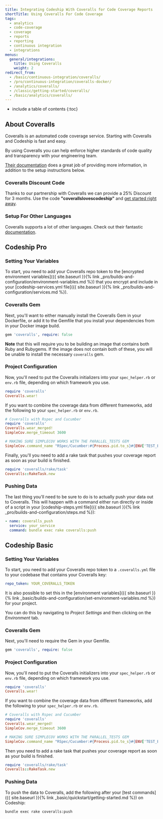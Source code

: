 ```yaml
---
title: Integrating Codeship With Coveralls for Code Coverage Reports
shortTitle: Using Coveralls For Code Coverage
tags:
  - analytics
  - code-coverage
  - coverage
  - reports
  - reporting
  - continuous integration
  - integrations
menus:
  general/integrations:
    title: Using Coveralls
    weight: 2
redirect_from:
  - /basic/continuous-integration/coveralls/
  - /pro/continuous-integration/coveralls-docker/
  - /analytics/coveralls/
  - /classic/getting-started/coveralls/
  - /basic/analytics/coveralls/
---
```


* include a table of contents
{:toc}

## About Coveralls

Coveralls is an automated code coverage service. Starting with Coveralls and Codeship is fast and easy.

By using Coveralls you can help enforce higher standards of code quality and transparency with your engineering team.

[Their documentation](https://coveralls.zendesk.com/hc/en-us/categories/200131159-Documentation) does a great job of providing more information, in addition to the setup instructions below.

### Coveralls Discount Code

Thanks to our partnership with Coveralls we can provide a 25% Discount for 3 months. Use the code **"coverallslovescodeship"** and [get started right away](https://coveralls.io/).

### Setup For Other Languages

Coveralls supports a lot of other languages. Check out their fantastic [documentation](https://coveralls.io/docs/supported_continuous_integration).

## Codeship Pro

### Setting Your Variables

To start, you need to add your Coveralls repo token to the [encrypted environment variables]({{ site.baseurl }}{% link _pro/builds-and-configuration/environment-variables.md %}) that you encrypt and include in your [codeship-services.yml file]({{ site.baseurl }}{% link _pro/builds-and-configuration/services.md %}).

### Coveralls Gem

Next, you'll want to either manually install the Coveralls Gem in your Dockerfile, or add it to the Gemfile that you install your dependencies from in your Docker image build.

```ruby
gem 'coveralls', require: false
```

**Note** that this will require you to be building an image that contains both Ruby and Rubygems. If the image does not contain both of these, you will be unable to install the necessary `coveralls` gem.

### Project Configuration

Now, you'll need to put the Coveralls initializers into your `spec_helper.rb` or `env.rb` file, depending on which framework you use.

```ruby
require 'coveralls'
Coveralls.wear!
```

If you want to combine the coverage data from different frameworks, add the following to your `spec_helper.rb` or `env.rb`.

```ruby
# Coveralls with Rspec and Cucumber
require 'coveralls'
Coveralls.wear_merged!
SimpleCov.merge_timeout 3600

# MAKING SURE SIMPLECOV WORKS WITH THE PARALLEL_TESTS GEM
SimpleCov.command_name "RSpec/Cucumber:#{Process.pid.to_s}#{ENV['TEST_ENV_NUMBER']}"
```

Finally, you'll you need to add a rake task that pushes your coverage report as soon as your build is finished.

```ruby
require 'coveralls/rake/task'
Coveralls::RakeTask.new
```

### Pushing Data

The last thing you'll need to be sure to do is to actually push your data out to Coveralls. This will happen with a command either run directly or inside of a script in your [codeship-steps.yml file]({{ site.baseurl }}{% link _pro/builds-and-configuration/steps.md %}):


```yaml
- name: coveralls_push
  service: your_service
  command: bundle exec rake coveralls:push
```

## Codeship Basic

### Setting Your Variables

To start, you need to add your Coveralls repo token to a `.coveralls.yml` file to your codebase that contains your Coveralls key:

```yaml
repo_token: YOUR_COVERALLS_TOKEN
```

It is also possible to set this in the [environment variables]({{ site.baseurl }}{% link _basic/builds-and-configuration/set-environment-variables.md %}) for your project.

You can do this by navigating to _Project Settings_ and then clicking on the _Environment_ tab.

### Coveralls Gem

Next, you'll need to require the Gem in your Gemfile.

```ruby
gem 'coveralls', require: false
```

### Project Configuration

Now, you'll need to put the Coveralls initializers into your `spec_helper.rb` or `env.rb` file, depending on which framework you use.

```ruby
require 'coveralls'
Coveralls.wear!
```

If you want to combine the coverage data from different frameworks, add the following to your `spec_helper.rb` or `env.rb`.

```ruby
# Coveralls with Rspec and Cucumber
require 'coveralls'
Coveralls.wear_merged!
SimpleCov.merge_timeout 3600

# MAKING SURE SIMPLECOV WORKS WITH THE PARALLEL_TESTS GEM
SimpleCov.command_name "RSpec/Cucumber:#{Process.pid.to_s}#{ENV['TEST_ENV_NUMBER']}"
```

Then you need to add a rake task that pushes your coverage report as soon as your build is finished.

```ruby
require 'coveralls/rake/task'
Coveralls::RakeTask.new
```

### Pushing Data

To push the data to Coveralls, add the following after your [test commands]({{ site.baseurl }}{% link _basic/quickstart/getting-started.md %}) on Codeship:

```shell
bundle exec rake coveralls:push
```
